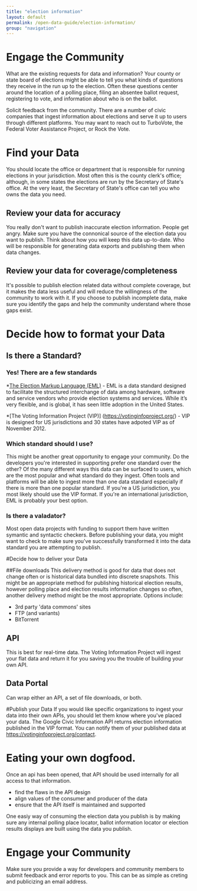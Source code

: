 ```yaml
---
title: "election information"
layout: default
permalink: /open-data-guide/election-information/
group: "navigation"
---
```


# Engage the Community  

What are the existing requests for data and information?
Your county or state board of elections might be able to tell you what kinds of questions they receive in the run up to the election.  Often these questions center around the location of a polling place, filing an absentee ballot request, registering to vote, and information about who is on the ballot.

Solicit feedback from the community.
There are a number of civic companies that ingest information about elections and serve it up to users through different platforms.  You may want to reach out to TurboVote, the Federal Voter Assistance Project, or Rock the Vote.

# Find your Data
You should locate the office or department that is responsible for running elections in your jurisdiction. Most often this is the county clerk's office; although, in some states the elections are run by the Secretary of State's office. At the very least, the Secretary of State's office can tell you who owns the data you need. 
## Review your data for accuracy
You really don't want to publish inaccurate election information.  People get angry.  Make sure you have the connonical source of the election data you want to publish.  Think about how you will keep this data up-to-date.  Who will be responsible for generating data exports and publishing them when data changes.  
## Review your data for coverage/completeness
It's possible to publish election related data without complete coverage, but it makes the data less useful and will reduce the willingness of the community to work with it.  If you choose to publish incomplete data, make sure you identify the gaps and help the community understand where those gaps exist.
  
# Decide how to format your Data
## Is there a Standard?
### Yes! There are a few standards
*[The Election Markup Language (EML)](https://www.oasis-open.org/committees/tc_home.php?wg_abbrev=election) - EML is a data standard designed to facilitate the structured interchange of data among hardware, software and service vendors who provide election systems and services.  While it’s very flexible, and is global, it has seen little adoption in the United States. 

*[The Voting Information Project (VIP)] (https://votinginfoproject.org/) - VIP is designed for US jurisdictions and 30 states have adpoted VIP as of November 2012.  
### Which standard should I use?
This might be another great opportunity to engage your community.  Do the developers you're interested in supporting prefer one standard over the other?  Of the many different ways this data can be surfaced to users, which are the most popular and what standard do they ingest.  Often tools and platforms will be able to ingest more than one data standard especially if there is more than one popular standard.  If you're a US jurisdiction, you most likely should use the VIP format.  If you're an international jurisdiction, EML is probably your best option.
### Is there a valadator?
Most open data projects with funding to support them have written symantic and syntactic checkers.  Before publishing your data, you might want to check to make sure you've successfully transformed it into the data standard you are attempting to publish.

#Decide how to deliver your Data

##File downloads
 This delivery method is good for data that does not change often or is historical data bundled into discrete snapshots. This might be an appropriate method for publishing historical election results, however polling place and election results information changes so often, another delivery method might be the most appropriate. Options include:  
 * 3rd party 'data commons' sites
 * FTP (and variants)
 * BitTorrent

## API
 This is best for real-time data.  The Voting Information Project will ingest your flat data and return it for you saving you the trouble of building your own API.

## Data Portal
 Can wrap either an API, a set of file downloads, or both.

#Publish your Data
If you would like specific organizations to ingest your data into their own APIs, you should let them know where you've placed your data.  The Google Civic Information API returns election information published in the VIP format.  You can notify them of your published data at https://votinginfoproject.org/contact.

# Eating your own dogfood.

Once an api has been opened, that API should be used internally for all access to that information. 

* find the flaws in the API design
* align values of the consumer and producer of the data
* ensure that the API itself is maintained and supported

One easiy way of consuming the election data you publish is by making sure any internal polling place locator, ballot information locator or election results displays are built using the data you publish.

# Engage your Community
Make sure you provide a way for developers and community members to submit feedback and error reports to you.  This can be as simple as creting and publicizing an email address.